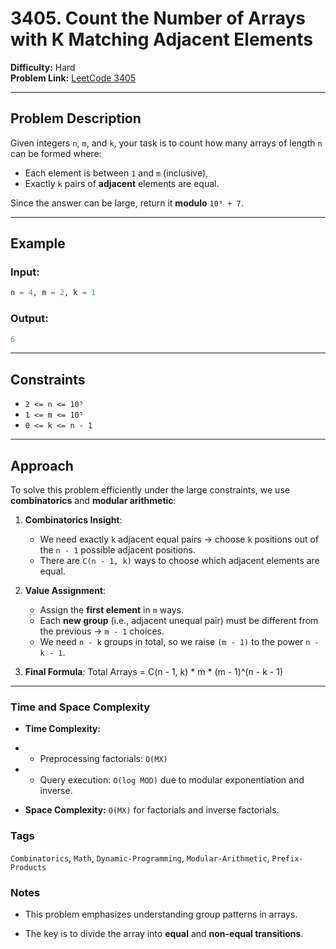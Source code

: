 # 3405. Count the Number of Arrays with K Matching Adjacent Elements

**Difficulty:** Hard  
**Problem Link:** [LeetCode 3405](https://leetcode.com/problems/count-the-number-of-arrays-with-k-matching-adjacent-elements/)

---

## Problem Description

Given integers `n`, `m`, and `k`, your task is to count how many arrays of length `n` can be formed where:
- Each element is between `1` and `m` (inclusive),
- Exactly `k` pairs of **adjacent** elements are equal.

Since the answer can be large, return it **modulo** `10⁹ + 7`.

---

## Example

### Input:
```python
n = 4, m = 2, k = 1
```
### Output:
```python
6
```
---

## Constraints

- `2 <= n <= 10⁵`
- `1 <= m <= 10⁵`
- `0 <= k <= n - 1`

---

## Approach

To solve this problem efficiently under the large constraints, we use **combinatorics** and **modular arithmetic**:

1. **Combinatorics Insight**:
   - We need exactly `k` adjacent equal pairs → choose `k` positions out of the `n - 1` possible adjacent positions.
   - There are `C(n - 1, k)` ways to choose which adjacent elements are equal.

2. **Value Assignment**:
   - Assign the **first element** in `m` ways.
   - Each **new group** (i.e., adjacent unequal pair) must be different from the previous → `m - 1` choices.
   - We need `n - k` groups in total, so we raise `(m - 1)` to the power `n - k - 1`.

3. **Final Formula**:
Total Arrays = C(n - 1, k) * m * (m - 1)^(n - k - 1)

---

### Time and Space Complexity

- **Time Complexity:**

- - Preprocessing factorials: `O(MX)`

- - Query execution: `O(log MOD)` due to modular exponentiation and inverse.

- **Space Complexity:** `O(MX)` for factorials and inverse factorials.

### Tags

`Combinatorics`, `Math`, `Dynamic-Programming`, `Modular-Arithmetic`, `Prefix-Products`

### Notes

- This problem emphasizes understanding group patterns in arrays.

- The key is to divide the array into **equal** and **non-equal transitions**.